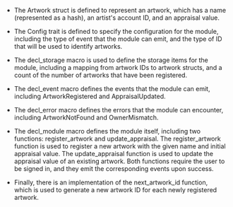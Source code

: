 - The Artwork struct is defined to represent an artwork, which has a name (represented as a hash), an artist's account ID, and an appraisal value.

- The Config trait is defined to specify the configuration for the module, including the type of event that the module can emit, and the type of ID that will be used to identify artworks.

- The decl_storage macro is used to define the storage items for the module, including a mapping from artwork IDs to artwork structs, and a count of the number of artworks that have been registered.

- The decl_event macro defines the events that the module can emit, including ArtworkRegistered and AppraisalUpdated.

- The decl_error macro defines the errors that the module can encounter, including ArtworkNotFound and OwnerMismatch.

- The decl_module macro defines the module itself, including two functions: register_artwork and update_appraisal. The register_artwork function is used to register a new artwork with the given name and initial appraisal value. The update_appraisal function is used to update the appraisal value of an existing artwork. Both functions require the user to be signed in, and they emit the corresponding events upon success.

- Finally, there is an implementation of the next_artwork_id function, which is used to generate a new artwork ID for each newly registered artwork.
